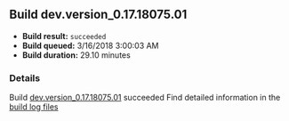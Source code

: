 ## Build dev.version_0.17.18075.01
- **Build result:** `succeeded`
- **Build queued:** 3/16/2018 3:00:03 AM
- **Build duration:** 29.10 minutes
### Details
Build [dev.version_0.17.18075.01](https://winappstudio.visualstudio.com/web/build.aspx?pcguid=a4ef43be-68ce-4195-a619-079b4d9834c2&builduri=vstfs%3a%2f%2f%2fBuild%2fBuild%2f25279) succeeded
Find detailed information in the [build log files](https://uwpctdiags.blob.core.windows.net/buildlogs/dev.version_0.17.18075.01_logs.zip)
